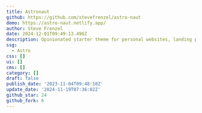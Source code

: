 ```yaml
---
title: Astronaut
github: https://github.com/stevefrenzel/astro-naut
demo: https://astro-naut.netlify.app/
author: Steve Frenzel
date: 2024-12-01T09:49:13.496Z
description: Opinionated starter theme for personal websites, landing pages, et cetera.
ssg:
  - Astro
css: []
ui: []
cms: []
category: []
draft: false
publish_date: '2023-11-04T09:48:10Z'
update_date: '2024-11-19T07:36:02Z'
github_star: 24
github_fork: 6
---
```

